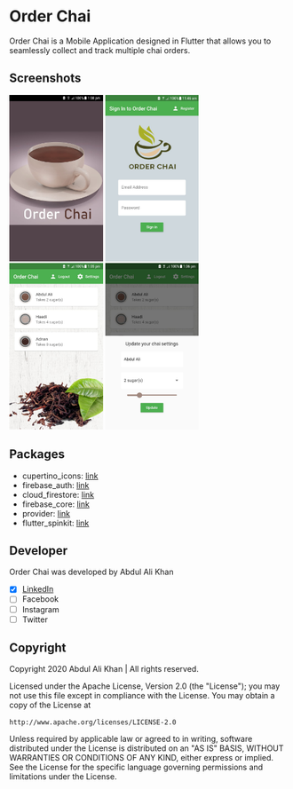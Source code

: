 # Order Chai

Order Chai is a Mobile Application designed in Flutter that allows you to seamlessly collect and track multiple chai orders.

## Screenshots
<img src="https://raw.githubusercontent.com/abdulalikhan/order_chai/master/screenshots/1.jpeg" height="300em" /> <img src="https://raw.githubusercontent.com/abdulalikhan/order_chai/master/screenshots/2.jpeg" height="300em" /> 
<br>
<img src="https://raw.githubusercontent.com/abdulalikhan/order_chai/master/screenshots/3.jpeg" height="300em" /> <img src="https://raw.githubusercontent.com/abdulalikhan/order_chai/master/screenshots/4.jpeg" height="300em" />

## Packages
* cupertino_icons: [link](https://pub.dev/packages/cupertino_icons)
* firebase_auth: [link](https://pub.dev/packages/firebase_auth)
* cloud_firestore: [link](https://pub.dev/packages/cloud_firestore)
* firebase_core: [link](https://pub.dev/packages/firebase_core)
* provider: [link](https://pub.dev/packages/provider)
* flutter_spinkit: [link](https://pub.dev/packages/flutter_spinkit)

## Developer
Order Chai was developed by Abdul Ali Khan
- [x] [LinkedIn](https://pk.linkedin.com/in/abdul-ali-khan-620632144)
- [ ] Facebook
- [ ] Instagram
- [ ] Twitter

## Copyright
Copyright 2020 Abdul Ali Khan | All rights reserved.

Licensed under the Apache License, Version 2.0 (the "License");
you may not use this file except in compliance with the License.
You may obtain a copy of the License at

    http://www.apache.org/licenses/LICENSE-2.0

Unless required by applicable law or agreed to in writing, software
distributed under the License is distributed on an "AS IS" BASIS,
WITHOUT WARRANTIES OR CONDITIONS OF ANY KIND, either express or implied.
See the License for the specific language governing permissions and
limitations under the License.
